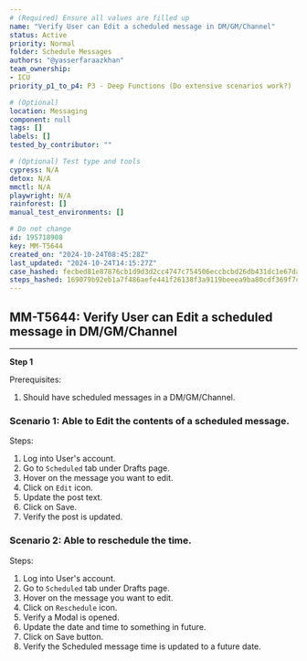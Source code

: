 ```yaml
---
# (Required) Ensure all values are filled up
name: "Verify User can Edit a scheduled message in DM/GM/Channel"
status: Active
priority: Normal
folder: Schedule Messages
authors: "@yasserfaraazkhan"
team_ownership:
- ICU
priority_p1_to_p4: P3 - Deep Functions (Do extensive scenarios work?)

# (Optional)
location: Messaging
component: null
tags: []
labels: []
tested_by_contributor: ""

# (Optional) Test type and tools
cypress: N/A
detox: N/A
mmctl: N/A
playwright: N/A
rainforest: []
manual_test_environments: []

# Do not change
id: 195718908
key: MM-T5644
created_on: "2024-10-24T08:45:28Z"
last_updated: "2024-10-24T14:15:27Z"
case_hashed: fecbed81e87876cb1d9d3d2cc4747c754506eccbcbd26db431dc1e67dae7ebcabeb34ac9f70bc16bc505a45103d4aa82
steps_hashed: 169079b92eb1a7f486aefe441f26138f3a9119beeea9ba80cdf369f7cc5c2ded7061763f94347409bc03978a572c9e86
---
```


<!-- (Auto-generated) Based on frontmatter's "key" and "name" -->

## MM-T5644: Verify User can Edit a scheduled message in DM/GM/Channel

---

**Step 1**

Prerequisites:

1. Should have scheduled messages in a DM/GM/Channel.

### Scenario 1: Able to Edit the contents of a scheduled message.

Steps:

1. Log into User's account.
2. Go to `Scheduled` tab under Drafts page.
3. Hover on the message you want to edit.
4. Click on `Edit` icon.
5. Update the post text.
6. Click on Save.
7. Verify the post is updated.

### Scenario 2: Able to reschedule the time.

Steps:

1. Log into User's account.
2. Go to `Scheduled` tab under Drafts page.
3. Hover on the message you want to edit.
4. Click on `Reschedule` icon.
5. Verify a Modal is opened.
6. Update the date and time to something in future.
7. Click on Save button.
8. Verify the Scheduled message time is updated to a future date.
